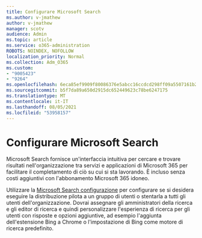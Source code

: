 ```yaml
---
title: Configurare Microsoft Search
ms.author: v-jmathew
author: v-jmathew
manager: scotv
audience: Admin
ms.topic: article
ms.service: o365-administration
ROBOTS: NOINDEX, NOFOLLOW
localization_priority: Normal
ms.collection: Adm_O365
ms.custom:
- "9005423"
- "9264"
ms.openlocfilehash: 6eca85ef9909f80086376e5abcc16ccdcd298ff09a5507161b222447d9f690c0
ms.sourcegitcommit: b5f7da89a650d2915dc652449623c78be6247175
ms.translationtype: MT
ms.contentlocale: it-IT
ms.lasthandoff: 08/05/2021
ms.locfileid: "53958157"
---
```

# <a name="set-up-microsoft-search"></a>Configurare Microsoft Search

Microsoft Search fornisce un'interfaccia intuitiva per cercare e trovare risultati nell'organizzazione tra servizi e applicazioni di Microsoft 365 per facilitare il completamento di ciò su cui si sta lavorando. È incluso senza costi aggiuntivi con l'abbonamento Microsoft 365 idoneo.

Utilizzare la [Microsoft Search configurazione](https://go.microsoft.com/fwlink/?linkid=2156919) per configurare se si desidera eseguire la distribuzione pilota a un gruppo di utenti o stentarla a tutti gli utenti dell'organizzazione. Dovrai assegnare gli amministratori della ricerca e gli editor di ricerca e quindi personalizzare l'esperienza di ricerca per gli utenti con risposte e opzioni aggiuntive, ad esempio l'aggiunta dell'estensione Bing a Chrome o l'impostazione di Bing come motore di ricerca predefinito.
